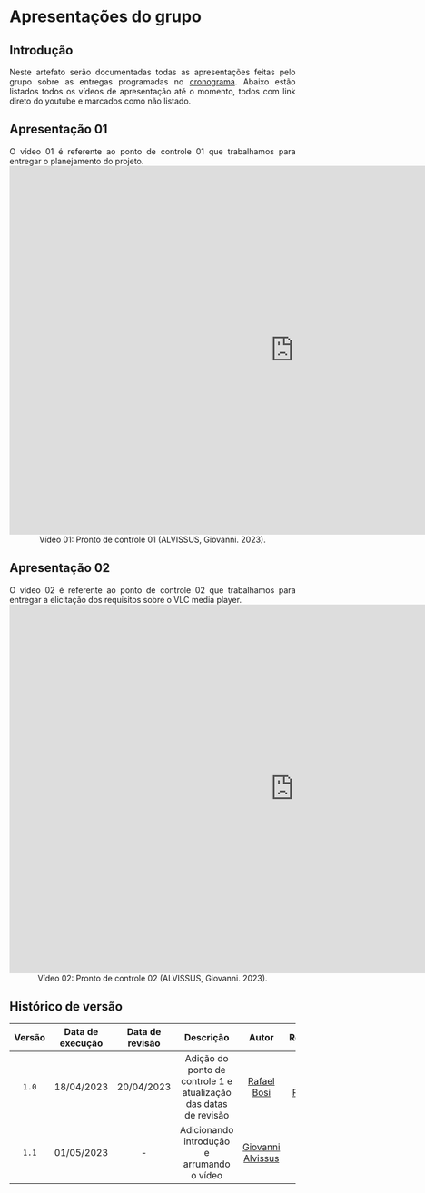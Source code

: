 # Apresentações do grupo

## Introdução

<div style="text-align:justify"> Neste artefato serão documentadas todas as apresentações feitas pelo grupo sobre as entregas programadas no <a href="https://raw.githubusercontent.com/Requisitos-de-Software/2023.1-VLC/master/docs/planejamento/cronograma.md">cronograma</a>. Abaixo estão listados todos os vídeos de apresentação até o momento, todos com link direto do youtube e marcados como não listado. </div>

## Apresentação 01

<div style="text-align:justify"> O vídeo 01 é referente ao ponto de controle 01 que trabalhamos para entregar o planejamento do projeto.</div>

<iframe width="1000vw" height="650vh" src="https://www.youtube.com/embed/DA52toWU3jg" title="Ponto de controle 1" frameborder="0" allow="accelerometer; autoplay; clipboard-write; encrypted-media; gyroscope; picture-in-picture" allowfullscreen=""></iframe>
<div style="text-align:center"> Vídeo 01: Pronto de controle 01 (ALVISSUS, Giovanni. 2023). </div>

## Apresentação 02

<div style="text-align:justify"> O vídeo 02 é referente ao ponto de controle 02 que trabalhamos para entregar a elicitação dos requisitos sobre o VLC media player.</div>

<iframe width="1000vw" height="650vh" src="https://www.youtube.com/embed/HzXZwteOQt0" title="Ponto de controle 2" frameborder="0" allow="accelerometer; autoplay; clipboard-write; encrypted-media; gyroscope; picture-in-picture" allowfullscreen=""></iframe>

<div style="text-align:center"> Vídeo 02: Pronto de controle 02 (ALVISSUS, Giovanni. 2023). </div>



## Histórico de versão
| Versão | Data de execução | Data de revisão |Descrição | Autor | Revisor |
| :------: | :--------: | :-----------: | :-------: | :---------: | :--------: |
| `1.0` | 18/04/2023 | 20/04/2023 | Adição do ponto de controle 1 e atualização das datas de revisão | [Rafael Bosi](https://github.com/StrangeUnit28) |  [Igor Penha](https://github.com/igorpenhaa) |
| `1.1` | 01/05/2023 | - | Adicionando introdução e arrumando o vídeo | [Giovanni Alvissus](https://github.com/giovanni1106) | - |